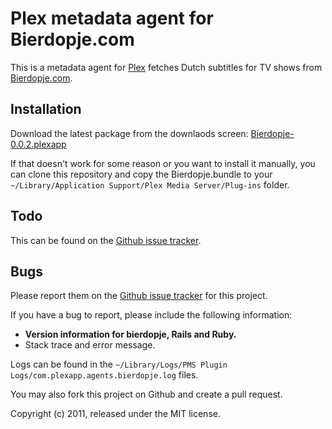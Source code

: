# Plex metadata agent for Bierdopje.com

This is a metadata agent for [Plex](http://plexapp.com) fetches Dutch subtitles for TV shows from [Bierdopje.com](http://www.bierdopje.com/).

## Installation

Download the latest package from the downlaods screen: [Bierdopje-0.0.2.plexapp](https://github.com/downloads/jeroenj/bierdopje-plex-agent/Bierdopje-0.0.2.plexapp)

If that doesn't work for some reason or you want to install it manually, you can clone this repository and copy the Bierdopje.bundle to your `~/Library/Application Support/Plex Media Server/Plug-ins` folder.

## Todo

This can be found on the [Github issue tracker](https://github.com/jeroenj/bierdopje-plex-agent/issues).

## Bugs

Please report them on the [Github issue tracker](https://github.com/jeroenj/bierdopje-plex-agent/issues)
for this project.

If you have a bug to report, please include the following information:

* **Version information for bierdopje, Rails and Ruby.**
* Stack trace and error message.

Logs can be found in the `~/Library/Logs/PMS Plugin Logs/com.plexapp.agents.bierdopje.log` files.

You may also fork this project on Github and create a pull request.

Copyright (c) 2011, released under the MIT license.
